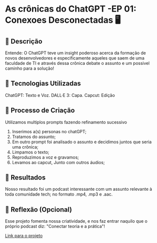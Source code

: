 # As crônicas do ChatGPT -EP 01: Conexoes Desconectadas 🖥️

## 📒 Descrição
Entende: O ChatGPT teve um insight poderoso acerca da formação de novos desenvolvedores e especificamente aqueles que saem de uma faculdade de TI e através dessa crônica debate o assunto e um possivel caminho para a solução!

## 🤖 Tecnologias Utilizadas
ChatGPT: Texto e Voz.
DALL·E 3: Capa.
Capcut: Edição

## 🧐 Processo de Criação
Utilizamos multiplos prompts fazendo refinamento sucessivo
1. Inserimos a(s) personas no chatGPT;
2. Tratamos do assunto;
3. Em outro prompt foi analisado o assunto e decidimos juntos que seria uma crônica;
4. Limpamos o texto;
5. Reproduzimos a voz e gravamos;
6. Levamos ao capcut, Junto com outros áudios;


## 🚀 Resultados
Nosso resultado foi um podcast interessante com um assunto relevante à toda comunidade tech; no formato .mp4, .mp3 e .aac.

## 💭 Reflexão (Opcional)
Esse projeto fomenta nossa criatividade, e nos faz entrar naquilo que o próprio podcast diz: "Conectar teoria e a prática"!

[Link para o projeto](https://www.youtube.com/embed/U8N7ZczRMeM)
